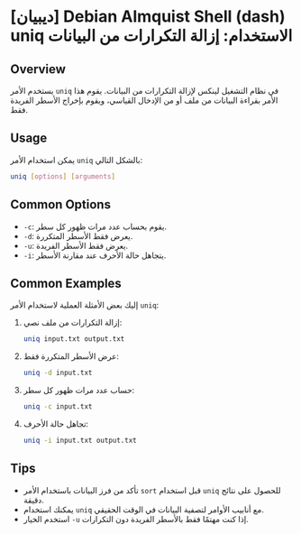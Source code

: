 # [ديبيان] Debian Almquist Shell (dash) uniq الاستخدام: إزالة التكرارات من البيانات

## Overview
يستخدم الأمر `uniq` في نظام التشغيل لينكس لإزالة التكرارات من البيانات. يقوم هذا الأمر بقراءة البيانات من ملف أو من الإدخال القياسي، ويقوم بإخراج الأسطر الفريدة فقط.

## Usage
يمكن استخدام الأمر `uniq` بالشكل التالي:

```bash
uniq [options] [arguments]
```

## Common Options
- `-c`: يقوم بحساب عدد مرات ظهور كل سطر.
- `-d`: يعرض فقط الأسطر المتكررة.
- `-u`: يعرض فقط الأسطر الفريدة.
- `-i`: يتجاهل حالة الأحرف عند مقارنة الأسطر.

## Common Examples
إليك بعض الأمثلة العملية لاستخدام الأمر `uniq`:

1. إزالة التكرارات من ملف نصي:
   ```bash
   uniq input.txt output.txt
   ```

2. عرض الأسطر المتكررة فقط:
   ```bash
   uniq -d input.txt
   ```

3. حساب عدد مرات ظهور كل سطر:
   ```bash
   uniq -c input.txt
   ```

4. تجاهل حالة الأحرف:
   ```bash
   uniq -i input.txt output.txt
   ```

## Tips
- تأكد من فرز البيانات باستخدام الأمر `sort` قبل استخدام `uniq` للحصول على نتائج دقيقة.
- يمكنك استخدام `uniq` مع أنابيب الأوامر لتصفية البيانات في الوقت الحقيقي.
- استخدم الخيار `-u` إذا كنت مهتمًا فقط بالأسطر الفريدة دون التكرارات.